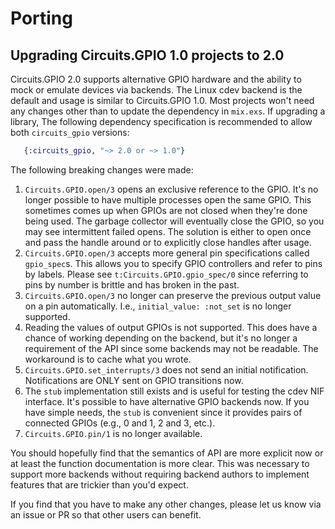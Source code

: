 # Porting

## Upgrading Circuits.GPIO 1.0 projects to 2.0

Circuits.GPIO 2.0 supports alternative GPIO hardware and the ability to mock or
emulate devices via backends. The Linux cdev backend is the default and usage is
similar to Circuits.GPIO 1.0. Most projects won't need any changes other than to
update the dependency in `mix.exs`. If upgrading a library, The following
dependency specification is recommended to allow both `circuits_gpio` versions:

```elixir
   {:circuits_gpio, "~> 2.0 or ~> 1.0"}
```

The following breaking changes were made:

1. `Circuits.GPIO.open/3` opens an exclusive reference to the GPIO. It's no
   longer possible to have multiple processes open the same GPIO. This sometimes
   comes up when GPIOs are not closed when they're done being used. The garbage
   collector will eventually close the GPIO, so you may see intermittent failed
   opens. The solution is either to open once and pass the handle around or to
   explicitly close handles after usage.
2. `Circuits.GPIO.open/3` accepts more general pin specifications called
   `gpio_spec`s. This allows you to specify GPIO controllers and refer to pins
   by labels. Please see `t:Circuits.GPIO.gpio_spec/0` since referring to pins
   by number is brittle and has broken in the past.
3. `Circuits.GPIO.open/3` no longer can preserve the previous output value on
   a pin automatically. I.e., `initial_value: :not_set` is no longer supported.
4. Reading the values of output GPIOs is not supported. This does have a chance
   of working depending on the backend, but it's no longer a requirement of the
   API since some backends may not be readable. The workaround is to cache what
   you wrote.
5. `Circuits.GPIO.set_interrupts/3` does not send an initial notification.
   Notifications are ONLY sent on GPIO transitions now.
6. The `stub` implementation still exists and is useful for testing the cdev NIF
   interface. It's possible to have alternative GPIO backends now. If you have
   simple needs, the `stub` is convenient since it provides pairs of connected
   GPIOs (e.g., 0 and 1, 2 and 3, etc.).
7. `Circuits.GPIO.pin/1` is no longer available.

You should hopefully find that the semantics of API are more explicit now or at
least the function documentation is more clear. This was necessary to support
more backends without requiring backend authors to implement features that are
trickier than you'd expect.

If you find that you have to make any other changes, please let us know via an
issue or PR so that other users can benefit.
